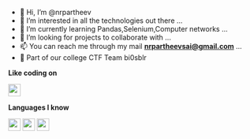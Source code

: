 - 👋 Hi, I’m @nrpartheev
- 👀 I’m interested in all the technologies out there ...
- 🌱 I’m currently learning Pandas,Selenium,Computer networks ...
- 💞 I’m looking for projects to collaborate with ...
- 📫 You can reach me through my mail **nrpartheevsai@gmail.com**  ...
- :star2: Part of our college CTF Team bi0sblr
<!--- coding --->
**Like coding on**

<img src="https://img.shields.io/badge/-LeetCode-FFA116?style=for-the-badge&logo=LeetCode&logoColor=black" height=25> 


<!--- languages --->
**Languages I know**

<img src ="https://img.shields.io/badge/python-%233776AB.svg?&style=flat-square&logo=python&logoColor=white" height=25>    <img src ="https://img.shields.io/badge/C%2B%2B-00599C?style=for-the-badge&logo=c%2B%2B&logoColor=white" height=25>   <img src ="https://img.shields.io/badge/C-00599C?style=for-the-badge&logo=c&logoColor=white" height=25>     

<!---
nrpartheev/nrpartheev is a ✨ special ✨ repository because its `README.md` (this file) appears on your GitHub profile.
You can click the Preview link to take a look at your changes.
--->
